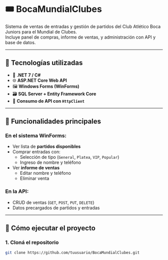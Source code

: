 # 🎟️ BocaMundialClubes

Sistema de ventas de entradas y gestión de partidos del Club Atlético Boca Juniors para el Mundial de Clubes.  
Incluye panel de compras, informe de ventas, y administración con API y base de datos.

---

## 🚀 Tecnologías utilizadas

- 🧱 **.NET 7 / C#**
- 🌐 **ASP.NET Core Web API**
- 🖼️ **Windows Forms (WinForms)**
- 🗃️ **SQL Server + Entity Framework Core**
- 🔁 **Consumo de API con `HttpClient`**

---

## 🎯 Funcionalidades principales

### En el sistema WinForms:
- Ver lista de **partidos disponibles**
- Comprar entradas con:
  - Selección de tipo (`General`, `Platea`, `VIP`, `Popular`)
  - Ingreso de nombre y teléfono
- Ver **informe de ventas**
  - Editar nombre y teléfono
  - Eliminar venta

### En la API:
- CRUD de ventas (`GET`, `POST`, `PUT`, `DELETE`)
- Datos precargados de partidos y entradas

---

## 🧪 Cómo ejecutar el proyecto

### 1. Cloná el repositorio

```bash
git clone https://github.com/tuusuario/BocaMundialClubes.git

